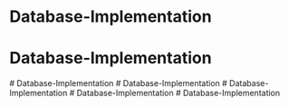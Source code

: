 # Database-Implementation
# Database-Implementation
#   D a t a b a s e - I m p l e m e n t a t i o n  
 #   D a t a b a s e - I m p l e m e n t a t i o n  
 #   D a t a b a s e - I m p l e m e n t a t i o n  
 #   D a t a b a s e - I m p l e m e n t a t i o n  
 #   D a t a b a s e - I m p l e m e n t a t i o n  
 